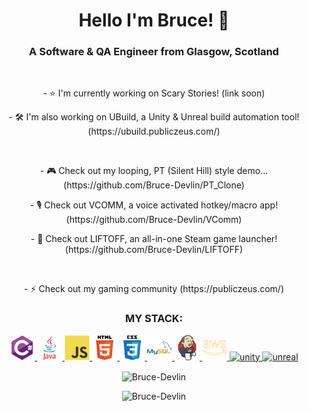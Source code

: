 <h1 align="center">Hello I'm Bruce! 👋</h1>
<h3 align="center">A Software & QA Engineer from Glasgow, Scotland</h3>
<br />
<p align="center">- ⭐ I'm currently working on Scary Stories! (link soon)</p>
<p align="center">- 🛠️ I'm also working on UBuild, a Unity & Unreal build automation tool! (https://ubuild.publiczeus.com/)</p>
<br />
<p align="center">- 🎮 Check out my looping, PT (Silent Hill) style demo... (https://github.com/Bruce-Devlin/PT_Clone)</p>
<p align="center">- 🎙️ Check out VCOMM, a voice activated hotkey/macro app! (https://github.com/Bruce-Devlin/VComm)</p>
<p align="center">- 🚀 Check out LIFTOFF, an all-in-one Steam game launcher! (https://github.com/Bruce-Devlin/LIFTOFF)</p>
<br />
<p align="center">- ⚡ Check out my gaming community (https://publiczeus.com/)</p>
<h3 align="center">MY STACK:</h3>
<p align="center">
  <a href="https://www.w3schools.com/cs/" target="_blank"> <img src="https://raw.githubusercontent.com/devicons/devicon/master/icons/csharp/csharp-original.svg" alt="C#" width="40" height="40"/> </a> 
  <a href="https://www.w3schools.com/java/" target="_blank"> <img src="https://raw.githubusercontent.com/devicons/devicon/master/icons/java/java-original-wordmark.svg" alt="Java" width="40" height="40"/> </a> 
  <a href="https://www.w3schools.com/js/" target="_blank"> <img src="https://raw.githubusercontent.com/devicons/devicon/master/icons/javascript/javascript-original.svg" alt="JavaScript" width="40" height="40"/> </a> 
  <a href="https://www.w3.org/html/" target="_blank"> <img src="https://raw.githubusercontent.com/devicons/devicon/master/icons/html5/html5-original-wordmark.svg" alt="HTML5" width="40" height="40"/> </a> 
  <a href="https://www.w3schools.com/css/" target="_blank"> <img src="https://raw.githubusercontent.com/devicons/devicon/master/icons/css3/css3-original-wordmark.svg" alt="CSS3" width="40" height="40"/> </a> 
  <a href="https://www.mysql.com/" target="_blank"> <img src="https://raw.githubusercontent.com/devicons/devicon/master/icons/mysql/mysql-original-wordmark.svg" alt="MySQL" width="40" height="40"/> </a>
  <a href="https://www.w3schools.com/css/" target="_blank"> <img src="https://raw.githubusercontent.com/devicons/devicon/master/icons/jenkins/jenkins-original.svg" alt="Jenkins" width="40" height="40"/> </a> 
  <a href="https://www.mysql.com/" target="_blank"> <img src="https://raw.githubusercontent.com/devicons/devicon/master/icons/amazonwebservices/amazonwebservices-line-wordmark.svg" alt="AWS" width="40" height="40"/> </a>
  <a href="https://unity.com/" target="_blank"> <img src="https://www.vectorlogo.zone/logos/unity3d/unity3d-icon.svg" alt="unity" width="40" height="40"/> </a> 
  <a href="https://unrealengine.com/" target="_blank"> <img src="https://raw.githubusercontent.com/kenangundogan/fontisto/036b7eca71aab1bef8e6a0518f7329f13ed62f6b/icons/svg/brand/unreal-engine.svg" alt="unreal" width="40" height="40"/> </a> 
</p>

<p align="center"><img align="center" src="https://github-readme-streak-stats.herokuapp.com/?user=Bruce-Devlin&theme=dark" alt="Bruce-Devlin" /></p>
<p align="center"> <img src="https://komarev.com/ghpvc/?username=Bruce-Devlin&label=Profile%20views&color=0e75b6&style=flat" alt="Bruce-Devlin" /> </p>
